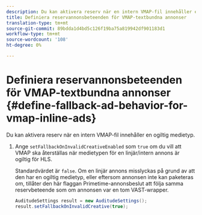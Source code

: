 ```yaml
---
description: Du kan aktivera reserv när en intern VMAP-fil innehåller en ogiltig medietyp.
title: Definiera reservannonsbeteenden för VMAP-textbundna annonser
translation-type: tm+mt
source-git-commit: 89bdda1d4bd5c126f19ba75a819942df901183d1
workflow-type: tm+mt
source-wordcount: '108'
ht-degree: 0%

---
```



# Definiera reservannonsbeteenden för VMAP-textbundna annonser {#define-fallback-ad-behavior-for-vmap-inline-ads}

Du kan aktivera reserv när en intern VMAP-fil innehåller en ogiltig medietyp.

1. Ange `setFallbackOnInvalidCreativeEnabled` som `true` om du vill att VMAP ska återställas när medietypen för en linjär/intern annons är ogiltig för HLS.

   Standardvärdet är `false`. Om en linjär annons misslyckas på grund av att den har en ogiltig medietyp, eller eftersom annonsen inte kan paketeras om, tillåter den här flaggan Primetime-annonsbeslut att följa samma reservbeteende som om annonsen var en tom VAST-wrapper.

   ```java
   AuditudeSettings result = new AuditudeSettings(); 
   result.setFallbackOnInvalidCreative(true);
   ```
